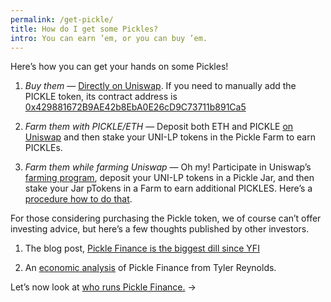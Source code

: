 ```yaml
---
permalink: /get-pickle/
title: How do I get some Pickles?
intro: You can earn ’em, or you can buy ’em.
---
```


Here’s how you can get your hands on some Pickles!

1. *Buy them* — [Directly on Uniswap](https://uniswap.info/pair/0xdc98556Ce24f007A5eF6dC1CE96322d65832A819). If you need to manually add the PICKLE token, its contract address is [0x429881672B9AE42b8EbA0E26cD9C73711b891Ca5](https://etherscan.io/address/0x429881672b9ae42b8eba0e26cd9c73711b891ca5)

2. *Farm them with PICKLE/ETH* — Deposit both ETH and PICKLE [on Uniswap](https://uniswap.info/pair/0xdc98556Ce24f007A5eF6dC1CE96322d65832A819) and then stake your UNI-LP tokens in the Pickle Farm to earn PICKLEs.

3. *Farm them while farming Uniswap* — Oh my! Participate in Uniswap’s [farming program](https://app.uniswap.org/#/uni), deposit your UNI-LP tokens in a Pickle Jar, and then stake your Jar pTokens in a Farm to earn additional PICKLES. Here’s a [procedure how to do that](/uniswap-pickle/).

For those considering purchasing the Pickle token, we of course can’t offer investing advice, but here’s a few thoughts published by other investors.

1. The blog post, [Pickle Finance is the biggest dill since YFI](https://medium.com/@coinsweetmike/pickle-finance-is-the-biggest-dill-since-yfi-learn-why-8a76c828c1a4)

2. An [economic analysis](https://twitter.com/tbr90/status/1306763067523506176?s=21) of Pickle Finance from Tyler Reynolds.

Let’s now look at [who runs Pickle Finance.](/who-is-pickle/) →